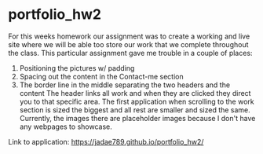 # portfolio_hw2

For this weeks homework our assignment was to create a working and live site where we will be able too store our work that we complete throughout the class.
This particular assignment gave me trouble in a couple of places:
  1. Positioning the pictures w/ padding
  2. Spacing out the content in the Contact-me section
  3. The border line in the middle separating the two headers and the content
The header links all work and when they are clicked they direct you to that specific area.
The first application when scrolling to the work section is sized the biggest and all rest are smaller and sized the same. Currently, the images there are placeholder images because I don't have any webpages to showcase. 

Link to application:  https://jadae789.github.io/portfolio_hw2/